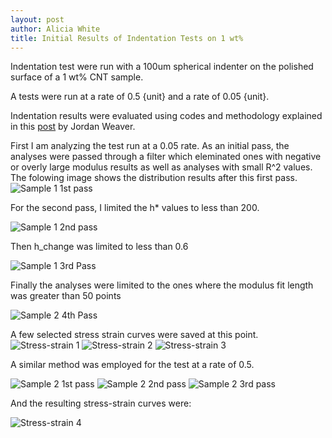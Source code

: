 ```yaml
---
layout: post
author: Alicia White
title: Initial Results of Indentation Tests on 1 wt%
---
```


Indentation test were run with a 100um spherical indenter on the polished surface of a 1 wt% CNT sample.

A tests were run at a rate of 0.5 {unit} and a rate of 0.05 {unit}.

Indentation results were evaluated using codes and methodology explained in this [post](http://tonyfast.com/nsf-goali/2015/01/22/NISSAA-Code-Structure/) by Jordan Weaver.

First I am analyzing the test run at a 0.05 rate.  As an initial pass, the analyses were passed through a filter which eleminated ones with negative or overly large modulus results as well as analyses with small R^2 values.  The folowing image shows the distribution results after this first pass.  
![Sample 1 1st pass](https://farm8.staticflickr.com/7665/17135901912_1c23dcbf0c_z_d.jpg)

For the second pass, I limited the h* values to less than 200.

![Sample 1 2nd pass](https://farm8.staticflickr.com/7665/16515046904_4c8e3d0411_z_d.jpg)

Then h_change was limited to less than 0.6

![Sample 1 3rd Pass](https://farm8.staticflickr.com/7690/16517301873_2d24b56213_z_d.jpg)

Finally the analyses were limited to the ones where the modulus fit length was greater than 50 points

![Sample 2 4th Pass](https://farm8.staticflickr.com/7634/17111528116_4b77d35e09_z_d.jpg)

A few selected stress strain curves were saved at this point. 
![Stress-strain 1](https://farm8.staticflickr.com/7659/17135901722_332a02729a_z_d.jpg)
![Stress-strain 2](https://farm9.staticflickr.com/8684/16515046824_a93e0df324_z_d.jpg)
![Stress-strain 3](https://farm9.staticflickr.com/8709/16930072337_33ffc7e8f1_z_d.jpg)


A similar method was employed for the test at a rate of 0.5.

![Sample 2 1st pass](https://farm8.staticflickr.com/7624/16515046644_d2929bfc96_z_d.jpg)
![Sample 2 2nd pass](https://farm8.staticflickr.com/7685/16517301673_c5ecbfbc73_z_d.jpg)
![Sample 2 3rd pass](https://farm9.staticflickr.com/8720/16949701988_1dfc2c1475_z_d.jpg)

And the resulting stress-strain curves were:

![Stress-strain 4](https://farm9.staticflickr.com/8747/16949701898_d1af4be285_z_d.jpg)



